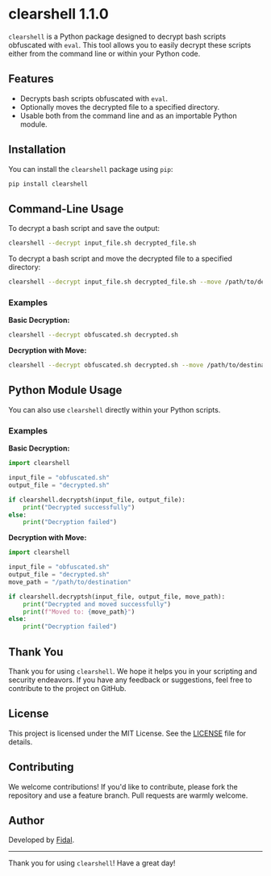 # clearshell 1.1.0

`clearshell` is a Python package designed to decrypt bash scripts obfuscated with `eval`. This tool allows you to easily decrypt these scripts either from the command line or within your Python code.

## Features

- Decrypts bash scripts obfuscated with `eval`.
- Optionally moves the decrypted file to a specified directory.
- Usable both from the command line and as an importable Python module.

## Installation

You can install the `clearshell` package using `pip`:

```bash
pip install clearshell
```

## Command-Line Usage

To decrypt a bash script and save the output:

```bash
clearshell --decrypt input_file.sh decrypted_file.sh
```

To decrypt a bash script and move the decrypted file to a specified directory:

```bash
clearshell --decrypt input_file.sh decrypted_file.sh --move /path/to/destination
```

### Examples

**Basic Decryption:**

```bash
clearshell --decrypt obfuscated.sh decrypted.sh
```

**Decryption with Move:**

```bash
clearshell --decrypt obfuscated.sh decrypted.sh --move /path/to/destination
```

## Python Module Usage

You can also use `clearshell` directly within your Python scripts.

### Examples

**Basic Decryption:**

```python
import clearshell

input_file = "obfuscated.sh"
output_file = "decrypted.sh"

if clearshell.decryptsh(input_file, output_file):
    print("Decrypted successfully")
else:
    print("Decryption failed")
```

**Decryption with Move:**

```python
import clearshell

input_file = "obfuscated.sh"
output_file = "decrypted.sh"
move_path = "/path/to/destination"

if clearshell.decryptsh(input_file, output_file, move_path):
    print("Decrypted and moved successfully")
    print(f"Moved to: {move_path}")
else:
    print("Decryption failed")
```

## Thank You

Thank you for using `clearshell`. We hope it helps you in your scripting and security endeavors. If you have any feedback or suggestions, feel free to contribute to the project on GitHub.

## License

This project is licensed under the MIT License. See the [LICENSE](LICENSE) file for details.

## Contributing

We welcome contributions! If you'd like to contribute, please fork the repository and use a feature branch. Pull requests are warmly welcome.

## Author

Developed by [Fidal](https://github.com/mr-fidal).

---

Thank you for using `clearshell`! Have a great day!
